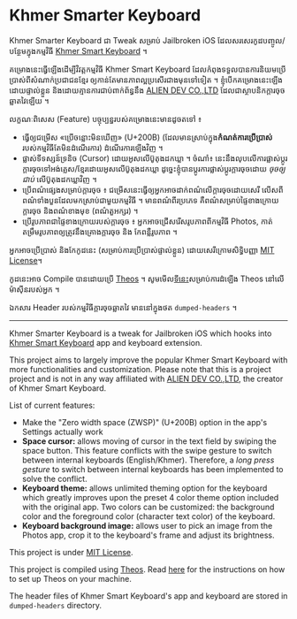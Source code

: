 # Khmer Smarter Keyboard

Khmer Smarter Keyboard ជា Tweak សម្រាប់​ Jailbroken iOS ដែល​សរសេរ​កូដ​បញ្ចូល/បន្ថែម​ក្នុង​កម្មវិធី [Khmer Smart Keyboard](https://appsto.re/us/JW1x3.i) ។

គម្រោង​នេះ​ធ្វើ​ឡើង​ដើម្បី​វិវត្ត​កម្មវិធី Khmer Smart Keyboard ដែល​កំពុង​ទទួល​បាន​ការ​និយម​ប្រើ​ប្រាស់​ពី​សំណាក់​ប្រជាជន​ខ្មែរ ឲ្យ​កាន់​តែ​មាន​ភាព​ល្អ​ប្រសើរ​ជាង​មុន​ទៅ​ទៀត ។ ខ្ញុំ​បើក​គម្រោង​នេះ​ឡើង​ដោយ​ផ្ទាល់​ខ្លួន និង​ដោយ​គ្មាន​ការ​ជាប់​ពាក់​ព័ន្ធ​នឹង​ [ALIEN DEV CO.,LTD](http://alien-dev.com) ដែល​ជា​ស្ថាបនិក​ក្ដារ​ចុច​ឆ្លាត​វៃ​ឡើយ ។

លក្ខណៈ​ពិសេស (Feature) បច្ចុប្បន្នរបស់​គម្រោង​នេះ​មាន​ដូច​តទៅ ៖
* ធ្វើ​ឲ្យ​ជម្រើស «ប្រើចន្លោះមិនឃើញ» (U+200B) (ដែល​មាន​ស្រាប់​ក្នុង​ **កំណត់ការប្រើប្រាស់** របស់​កម្មវិធី​តែ​មិន​ដំណើរ​ការ) ដំណើរ​ការឡើង​វិញ ។
* ផ្លាស់​ទី​ទស្សន៍ទ្រនិច (Cursor) ដោយ​អូស​លើ​ប៊ូតុង​ដក​ឃ្លា ។ ចំណាំ៖ នេះ​នឹង​លុប​លើ​ការ​ផ្លាស់​ប្ដូរ​ក្ដារ​ចុច​ទៅ​អង់គ្លេស/ខ្មែរ​ដោយ​អូស​លើ​ប៊ូតុង​ដក​ឃ្លា ដូច្នេះ​ខ្ញុំ​បាន​ប្ដូរ​ការ​ផ្លាស់​ប្ដូរ​ក្ដារចុច​ដោយ *​ចុច​ឲ្យ​ជាប់​* លើ​ប៊ូតុង​ដក​ឃ្លា​វិញ ។
* ប្រើ​ពណ៌​ផ្សេង​សម្រាប់​ក្ដារ​ចុច ៖ ជម្រើស​នេះ​ធ្វើ​ឲ្យ​អ្នក​អាច​ដាក់​ពណ៌​លើ​ក្ដារ​ចុច​ដោយ​សេរី លើស​ពី​ពណ៌​ទាំង​បួន​ដែល​មក​ស្រាប់​ជា​មួយ​កម្មវិធី ។ មាន​ពណ៌​ពីរ​ប្រភេទ គឺ​ពណ៌​សម្រាប់​ផ្ទៃ​ខាង​ក្រោយ​ក្ដារ​ចុច និង​ពណ៌​ខាង​មុខ (ពណ៌​តួ​អក្សរ) ។
* ប្រើ​រូបភាព​ជា​ផ្ទៃ​ខាង​ក្រោយ​របស់​ក្ដារ​ចុច ៖ អ្នក​អាច​ជ្រើសរើស​រូបភាព​ពី​កម្មវិធី ​Photos, កាត់​តម្រឹម​រូបភាព​ឲ្យ​ត្រូវ​នឹង​គ្រោង​ក្ដារចុច និង​ កែ​ពន្លឺ​រូបភាព​ ។

អ្នក​អាច​ប្រើ​ប្រាស់ និង​កែ​កូដ​នេះ (សម្រាប់​ការ​ប្រើ​ប្រាស់​ផ្ទាល់​ខ្លួន) ដោយ​សេរី​ក្រោម​សិទ្ធិបញ្ញា [MIT License](http://choosealicense.com/licenses/mit/)។

កូដ​នេះ​អាច​ Compile បាន​ដោយ​ប្រើ [Theos](https://github.com/theos/theos) ។ សូម​មើល​[ទី​នេះ​](https://github.com/theos/theos/wiki/Installation) សម្រាប់​ការ​ដំឡើង Theos នៅ​លើ​ម៉ាស៊ីន​របស់​អ្នក ។

ឯកសារ Header របស់​កម្មវិធី​ក្ដារចុចឆ្លាតវៃ មាន​នៅ​ក្នុង​ថត ``dumped-headers`` ។

---

Khmer Smarter Keyboard is a tweak for Jailbroken iOS which hooks into [Khmer Smart Keyboard](https://appsto.re/us/JW1x3.i) app and keyboard extension.

This project aims to largely improve the popular Khmer Smart Keyboard with more functionalities and customization. Please note that this is a project project and is not in any way affiliated with [ALIEN DEV CO.,LTD](http://alien-dev.com), the creator of Khmer Smart Keyboard.

List of current features:
* Make the "Zero width space (ZWSP)" (U+200B) option in the app's Settings actually work
* **Space cursor:** allows moving of cursor in the text field by swiping the space button. This feature conflicts with the swipe gesture to switch between internal keyboards (English/Khmer). Therefore, a *long press gesture* to switch between internal keyboards has been implemented to solve the conflict.
* **Keyboard theme:** allows unlimited theming option for the keyboard which greatly improves upon the preset 4 color theme option included with the original app. Two colors can be customized: the background color and the foreground color (character text color) of the keyboard.
* **Keyboard background image:** allows user to pick an image from the Photos app, crop it to the keyboard's frame and adjust its brightness.

This project is under [MIT License](http://choosealicense.com/licenses/mit/).

This project is compiled using [Theos](https://github.com/theos/theos). Read [here](https://github.com/theos/theos/wiki/Installation) for the instructions on how to set up Theos on your machine.

The header files of Khmer Smart Keyboard's app and keyboard are stored in ``dumped-headers`` directory.
